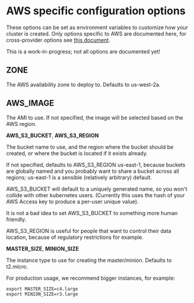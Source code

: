 # AWS specific configuration options

These options can be set as environment variables to customize how your cluster is created.  Only options
specific to AWS are documented here, for cross-provider options see [this document](../options.md).

This is a work-in-progress; not all options are documented yet!

## ZONE

The AWS availability zone to deploy to.  Defaults to us-west-2a.

## AWS_IMAGE

The AMI to use.  If not specified, the image will be selected based on the AWS region.

**AWS_S3_BUCKET**, **AWS_S3_REGION**

The bucket name to use, and the region where the bucket should be created, or where the bucket is located if it exists already.

If not specified, defaults to AWS_S3_REGION us-east-1, because buckets are globally named and you probably
want to share a bucket across all regions; us-east-1 is a sensible (relatively arbitrary) default.

AWS_S3_BUCKET will default to a uniquely generated name, so you won't collide with other kubernetes users.
(Currently this uses the hash of your AWS Access key to produce a per-user unique value).

It is not a bad idea to set AWS_S3_BUCKET to something more human friendly.

AWS_S3_REGION is useful for people that want to control their data location, because of regulatory restrictions for example.

**MASTER_SIZE**, **MINION_SIZE**

The instance type to use for creating the master/minion.  Defaults to t2.micro.

For production usage, we recommend bigger instances, for example:

```
export MASTER_SIZE=c4.large
export MINION_SIZE=r3.large
```